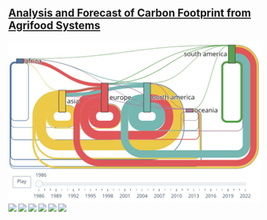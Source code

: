 
## [Analysis and Forecast of Carbon Footprint from Agrifood Systems](/fao_project)
[![Project 4](images/sankey_cover.jpg?raw=true)](/fao_project)
<img src="https://img.shields.io/badge/Python-white?logo=Python" style="height: 15px; width: auto;">
<img src="https://img.shields.io/badge/pandas-white?logo=pandas&logoColor=150458" style="height: 15px; width: auto;">
<img src="https://img.shields.io/badge/NumPy-white?logo=numpy&logoColor=013243" style="height: 15px; width: auto;">
<img src="https://img.shields.io/badge/GeoPandas-white?logo=GeoPandas" style="height: 15px; width: auto;">
<img src="https://img.shields.io/badge/Plotly-white?logo=plotly&logoColor=636efa" style="height: 15px; width: auto;">
<img src="https://img.shields.io/badge/Scikit_learn-white?logo=scikitlearn&logoColor=F7931E" style="height: 15px; width: auto;">
